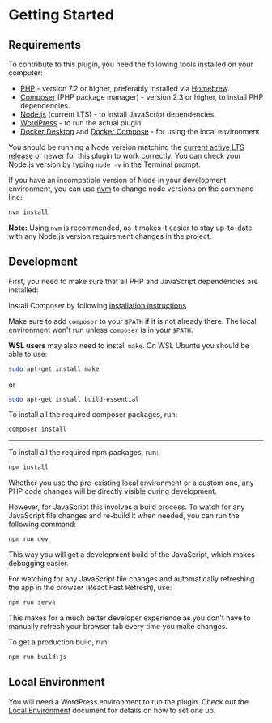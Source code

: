 # Getting Started

## Requirements

To contribute to this plugin, you need the following tools installed on your computer:

- [PHP](https://www.php.net/) - version 7.2 or higher, preferably installed via [Homebrew](https://brew.sh/).
- [Composer](https://getcomposer.org/) (PHP package manager) - version 2.3 or higher, to install PHP dependencies.
- [Node.js](https://nodejs.org/en/) (current LTS) - to install JavaScript dependencies.
- [WordPress](https://wordpress.org/download/) - to run the actual plugin.
- [Docker Desktop](https://www.docker.com/products/docker-desktop) and [Docker Compose](https://docs.docker.com/compose/install/) - for using the local environment

You should be running a Node version matching the [current active LTS release](https://github.com/nodejs/Release#release-schedule) or newer for this plugin to work correctly.
You can check your Node.js version by typing `node -v` in the Terminal prompt.

If you have an incompatible version of Node in your development environment, you can use [nvm](https://github.com/creationix/nvm) to change node versions on the command line:

```bash
nvm install
```

**Note:** Using `nvm` is recommended, as it makes it easier to stay up-to-date with any Node.js version requirement changes in the project.

## Development

First, you need to make sure that all PHP and JavaScript dependencies are installed:

Install Composer by following [installation instructions](https://getcomposer.org/download/).

Make sure to add `composer` to your `$PATH` if it is not already there. The local environment won't run unless `composer` is in your `$PATH`.

**WSL users** may also need to install `make`.  On WSL Ubuntu you should be able to use:

```bash
sudo apt-get install make
```

or

```bash
sudo apt-get install build-essential
```

To install all the required composer packages, run:

```bash
composer install
```

---

To install all the required npm packages, run:

```bash
npm install
```

Whether you use the pre-existing local environment or a custom one, any PHP code changes will be directly visible during development.

However, for JavaScript this involves a build process. To watch for any JavaScript file changes and re-build it when needed, you can run the following command:

```bash
npm run dev
```

This way you will get a development build of the JavaScript, which makes debugging easier.

For watching for any JavaScript file changes and automatically refreshing the app in the browser (React Fast Refresh), use:

```bash
npm run serve
```

This makes for a much better developer experience as you don't have to manually refresh your browser tab every time you make changes.

To get a production build, run:

```bash
npm run build:js
```

## Local Environment

You will need a WordPress environment to run the plugin.
Check out the [Local Environment](./local-environment.md) document for details on how to set one up.
